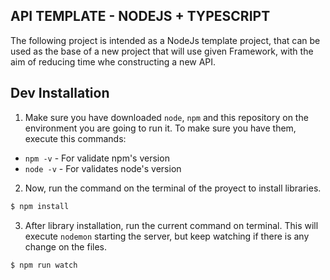 ## API TEMPLATE - NODEJS + TYPESCRIPT

The following project is intended as a NodeJs template project, that can be used as the base of a new project that will use given Framework, with the aim of reducing time whe constructing a new API.

## Dev Installation

1. Make sure you have downloaded `node`, `npm` and this repository on the environment you are going to run it. To make sure you have them, execute this commands:

- `npm -v` - For validate npm's version
- `node -v` - For validates node's version

2. Now, run the command on the terminal of the proyect to install libraries.

```bash
$ npm install
```

3. After library installation, run the current command on terminal. This will execute `nodemon` starting the server, but keep watching if there is any change on the files.

```bash
$ npm run watch
```
